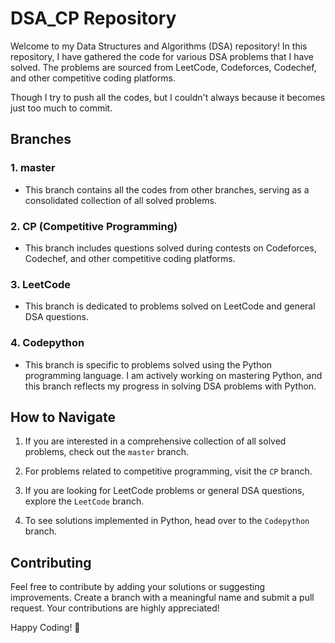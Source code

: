 # DSA_CP Repository

Welcome to my Data Structures and Algorithms (DSA) repository! In this repository, I have gathered the code for various DSA problems that I have solved. The problems are sourced from LeetCode, Codeforces, Codechef, and other competitive coding platforms.

Though I try to push all the codes, but I couldn't always because it becomes just too much to commit.

## Branches

### 1. **master**
   - This branch contains all the codes from other branches, serving as a consolidated collection of all solved problems.

### 2. **CP (Competitive Programming)**
   - This branch includes questions solved during contests on Codeforces, Codechef, and other competitive coding platforms.

### 3. **LeetCode**
   - This branch is dedicated to problems solved on LeetCode and general DSA questions.

### 4. **Codepython**
   - This branch is specific to problems solved using the Python programming language. I am actively working on mastering Python, and this branch reflects my progress in solving DSA problems with Python.

## How to Navigate

1. If you are interested in a comprehensive collection of all solved problems, check out the `master` branch.

2. For problems related to competitive programming, visit the `CP` branch.

3. If you are looking for LeetCode problems or general DSA questions, explore the `LeetCode` branch.

4. To see solutions implemented in Python, head over to the `Codepython` branch.

## Contributing

Feel free to contribute by adding your solutions or suggesting improvements. Create a branch with a meaningful name and submit a pull request. Your contributions are highly appreciated!

Happy Coding! 🚀